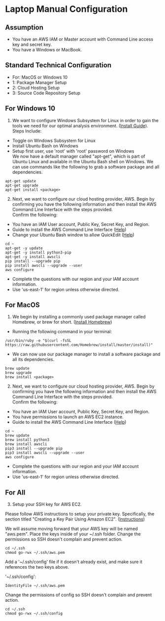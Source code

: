 # Laptop Manual Configuration

## Assumption

  * You have an AWS IAM or Master account with Command Line access key and secret key.
  * You have a Windows or MacBook.

## Standard Technical Configuration

  * For: MacOS or Windows 10
  * 1: Package Manager Setup
  * 2: Cloud Hosting Setup
  * 3: Source Code Repository Setup

## For Windows 10

1. We want to configure Windows Subsystem for Linux in order to gain the tools we need for our optimal analysis environment. ([Install Guide](https://msdn.microsoft.com/en-us/commandline/wsl/install_guide)).  
  Steps Include:  
  * Toggle on Windows Subsystem for Linux
  * Install Ubuntu Bash on Windows
  * Setup first user, use 'root' with 'root' password on Windows  
  We now have a default manager called "apt-get", which is part of Ubuntu Linux and available in the Ubuntu Bash shell on Windows.  We can use commands like the following to grab a software package and all dependencies.
  ```
  apt-get update
  apt-get upgrade
  apt-get install <package>
  ```

2. Next, we want to configure our cloud hosting provider, AWS.  Begin by confirming you have the following information and then install the AWS Command Line Interface with the steps provided.  
  Confirm the following:  
  * You have an IAM User account, Public Key, Secret Key, and Region.
  * Guide to install the AWS Command Line Interface ([Help](http://docs.aws.amazon.com/cli/latest/userguide/installing.html))
  * Change your Ubuntu Bash window to allow QuickEdit ([Help](https://stackoverflow.com/questions/38832230/copy-paste-in-bash-on-ubuntu-on-windows))
  ```
  cd ~
  apt-get -y update
  apt-get -y install python3-pip
  apt-get -y install awscli
  pip install --upgrade pip
  pip install awscli --upgrade --user
  aws configure
  ```
  * Complete the questions with our region and your IAM account information.
  * Use 'us-east-1' for region unless otherwise directed.

## For MacOS

1. We begin by installing a commonly used package manager called Homebrew, or brew for short. ([Install Homebrew](https://brew.sh/))
  * Running the following command in your terminal:
  ```
  /usr/bin/ruby -e "$(curl -fsSL https://raw.githubusercontent.com/Homebrew/install/master/install)"
  ```
  * We can now use our package manager to install a software package and all its dependencies.
  ```
  brew update
  brew upgrade
  brew install <package>
  ```

2. Next, we want to configure our cloud hosting provider, AWS.  Begin by confirming you have the following information and then install the AWS Command Line Interface with the steps provided.  
  Confirm the following:  
  * You have an IAM User account, Public Key, Secret Key, and Region.
  * You have permissions to launch an AWS EC2 instance.
  * Guide to install the AWS Command Line Interface ([Help](http://docs.aws.amazon.com/cli/latest/userguide/installing.html))
  ```
  cd ~
  brew update
  brew install python3
  brew install awscli
  pip3 install --upgrade pip
  pip3 install awscli --upgrade --user
  aws configure
  ```
  * Complete the questions with our region and your IAM account information.
  * Use 'us-east-1' for region unless otherwise directed.

## For All

3. Setup your SSH key for AWS EC2.

  Please follow AWS instructions to setup your private key. Specifically, the section titled "Creating a Key Pair Using Amazon EC2".
  ([Instructions](https://docs.aws.amazon.com/AWSEC2/latest/UserGuide/ec2-key-pairs.html#having-ec2-create-your-key-pair))

  We will assume moving forward that your AWS key will be named "aws.pem".  Place the keys inside of your ~/.ssh folder.  Change the permissions so SSH doesn't complain and prevent action.
  ```
  cd ~/.ssh
  chmod go-rwx ~/.ssh/aws.pem
  ```

  Add a '~/.ssh/config' file if it doesn't already exist, and make sure it references the two keys above.

  '~/.ssh/config':
  ```
  IdentityFile ~/.ssh/aws.pem
  ```

  Change the permissions of config so SSH doesn't complain and prevent action.
  ```
  cd ~/.ssh
  chmod go-rwx ~/.ssh/config
  ```
